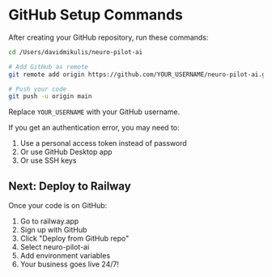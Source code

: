 # GitHub Setup Commands

After creating your GitHub repository, run these commands:

```bash
cd /Users/davidmikulis/neuro-pilot-ai

# Add GitHub as remote
git remote add origin https://github.com/YOUR_USERNAME/neuro-pilot-ai.git

# Push your code
git push -u origin main
```

Replace `YOUR_USERNAME` with your GitHub username.

If you get an authentication error, you may need to:
1. Use a personal access token instead of password
2. Or use GitHub Desktop app
3. Or use SSH keys

## Next: Deploy to Railway

Once your code is on GitHub:
1. Go to railway.app
2. Sign up with GitHub
3. Click "Deploy from GitHub repo"
4. Select neuro-pilot-ai
5. Add environment variables
6. Your business goes live 24/7!